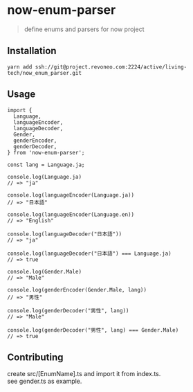 # now-enum-parser

> define enums and parsers for now project

## Installation
`yarn add ssh://git@project.revoneo.com:2224/active/living-tech/now_enum_parser.git`

## Usage
```
import {
  Language,
  languageEncoder,
  languageDecoder,
  Gender,
  genderEncoder,
  genderDecoder,
} from 'now-enum-parser';

const lang = Language.ja;

console.log(Language.ja)
// => "ja"

console.log(languageEncoder(Language.ja))
// => "日本語"

console.log(languageEncoder(Language.en))
// => "English"

console.log(languageDecoder("日本語"))
// => "ja"

console.log(languageDecoder("日本語") === Language.ja)
// => true

console.log(Gender.Male)
// => "Male"

console.log(genderEncoder(Gender.Male, lang))
// => "男性"

console.log(genderDecoder("男性", lang))
// => "Male"

console.log(genderDecoder("男性", lang) === Gender.Male)
// => true
```

## Contributing

create src/[EnumName].ts and import it from index.ts.  
see gender.ts as example.  
